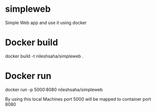 # simpleweb
Simple Web app and use it using docker

# Docker build
docker build -t nileshsaha/simpleweb .

# Docker run
docker run -p 5000:8080 nileshsaha/simpleweb

By using this local Machines port 5000 will be mapped to container port 8080
